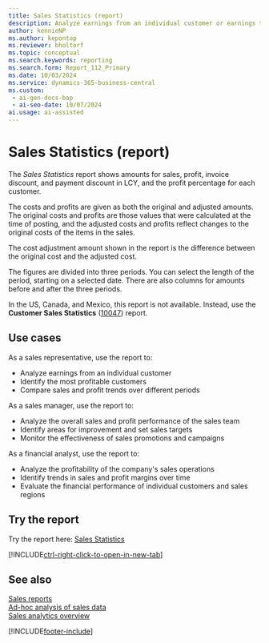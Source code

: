 ```yaml
---
title: Sales Statistics (report)
description: Analyze earnings from an individual customer or earnings trends
author: kennieNP
ms.author: kepontop
ms.reviewer: bholtorf
ms.topic: conceptual
ms.search.keywords: reporting
ms.search.form: Report_112_Primary
ms.date: 10/03/2024
ms.service: dynamics-365-business-central
ms.custom:
 - ai-gen-docs-bap
 - ai-seo-date: 10/07/2024
ai.usage: ai-assisted
---
```


# Sales Statistics (report)

The *Sales Statistics* report shows amounts for sales, profit, invoice discount, and payment discount in LCY, and the profit percentage for each customer. 

The costs and profits are given as both the original and adjusted amounts. The original costs and profits are those values that were calculated at the time of posting, and the adjusted costs and profits reflect changes to the original costs of the items in the sales. 

The cost adjustment amount shown in the report is the difference between the original cost and the adjusted cost. 

The figures are divided into three periods. You can select the length of the period, starting on a selected date. There are also columns for amounts before and after the three periods.

In the US, Canada, and Mexico, this report is not available. Instead, use the **Customer Sales Statistics** ([10047](https://businesscentral.dynamics.com?report=10047)) report.


## Use cases

<!-- 
Prompt

Below is a report in an ERP system. Provide 3-4 use cases for different personas working with sales.
Format like this:    
  
As a <persona>, use the report to    
* use case 1  
* use case 2    

Do not capitalize the persona names. 

### What the report does
The *Sales Statistics* report shows amounts for sales, profit, invoice discount, and payment discount in LCY, and the profit percentage for each customer. 

The costs and profits are given as both the original and adjusted amounts. The original costs and profits are those values that were calculated at the time of posting, and the adjusted costs and profits reflect changes to the original costs of the items in the sales. 

The cost adjustment amount shown in the report is the difference between the original cost and the adjusted cost. 

The figures are divided into three periods. You can select the length of the period, starting on a selected date. There are also columns for amounts before and after the three periods.

### Use cases
Analyze earnings from an individual customer or earnings trends

Please include your data sources and URLs
-->

As a sales representative, use the report to:
* Analyze earnings from an individual customer
* Identify the most profitable customers
* Compare sales and profit trends over different periods

As a sales manager, use the report to:
* Analyze the overall sales and profit performance of the sales team
* Identify areas for improvement and set sales targets
* Monitor the effectiveness of sales promotions and campaigns

As a financial analyst, use the report to:
* Analyze the profitability of the company's sales operations
* Identify trends in sales and profit margins over time
* Evaluate the financial performance of individual customers and sales regions


## Try the report

Try the report here: [Sales Statistics](https://businesscentral.dynamics.com?report=112)

[!INCLUDE[ctrl-right-click-to-open-in-new-tab](../includes/ctrl-right-click-to-open-in-new-tab.md)]


## See also

[Sales reports](../sales-reports.md)  
[Ad-hoc analysis of sales data](../ad-hoc-analysis-sales.md)   
[Sales analytics overview](../sales-analytics-overview.md)   

[!INCLUDE[footer-include](../includes/footer-banner.md)]